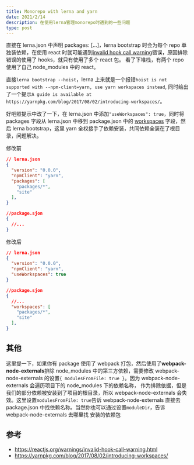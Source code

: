 ```yaml
---
title: Monorepo with lerna and yarn
date: 2021/2/14
description: 在使用lerna管理monorepo时遇到的一些问题
type: post
---
```


直接在 lerna.json 中声明 packages: [...]，lerna bootstrap 时会为每个 repo 单独装依赖，在使用 react 时就可能遇到[invalid hook call warning](https://reactjs.org/warnings/invalid-hook-call-warning.html)错误，原因排除错误的使用了 hooks，就只有使用了多个 react 包。
看了下堆栈，有两个 repo 使用了自己 node_modules 中的 react。

直接`lerna bootstrap --hoist`，lerna 上来就是一个报错`hoist is not supported with --npm-client=yarn, use yarn workspaces instead`, 同时给出了一个提示`A guide is available at https://yarnpkg.com/blog/2017/08/02/introducing-workspaces/`。

好吧照提示中改了一下，在 lerna.json 中添加`"useWorkspaces": true`，同时将 packages 字段从 lerna.json 中移到 package.json 中的 [workspaces](https://docs.npmjs.com/cli/v7/configuring-npm/package-json#workspaces) 字段，然后 lerna bootstrap，这里 yarn 全权接手了依赖安装，共同依赖全装在了根目录，问题解决。

修改前

```json
// lerna.json
{
  "version": "0.0.0",
  "npmClient": "yarn",
  "packages": [
    "packages/*",
    "site"
  ],
}

//package.sjon
{
  //...
}
```

修改后

```json
// lerna.json
{
  "version": "0.0.0",
  "npmClient": "yarn",
  "useWorkspaces": true
}

//package.sjon
{
  //...
  "workspaces": [
    "packages/*",
    "site"
  ],
}
```

## 其他

这里提一下，如果你有 package 使用了 webpack 打包，然后使用了**webpack-node-externals**排除 node_modules 中的第三方依赖，需要修改 webpack-node-externals 的设置`{ modulesFromFile: true }`。因为 webpack-node-externals 会遍历项目下的 node_modules 下的依赖名称，
作为排除依据，但是我们的部分依赖被安装到了项目的根目录，所以 webpack-node-externals 会失效。这里设置`modulesFromFile: true`告诉
webpack-node-externals 直接去 package.json 中找依赖名称。当然你也可以通过设置`moduleDir`，告诉 webpack-node-externals 去哪里找
安装的依赖包

## 参考

- https://reactjs.org/warnings/invalid-hook-call-warning.html
- https://yarnpkg.com/blog/2017/08/02/introducing-workspaces/
